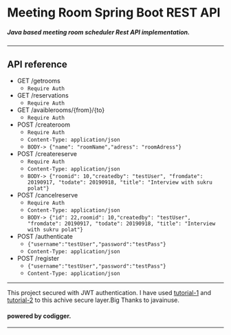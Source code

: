 # Meeting Room Spring Boot REST API
##### Java based meeting room scheduler Rest API implementation.
----
## API reference
- GET /getrooms
  * `Require Auth`
- GET /reservations
  * `Require Auth`
- GET /avaiblerooms/{from}/{to}
  * `Require Auth`
- POST /createroom
  * `Require Auth`
  * `Content-Type: application/json`
  * `BODY-> {"name": "roomName","adress": "roomAdress"}`
- POST /createreserve
  * `Require Auth`
  * `Content-Type: application/json`
  * `BODY-> {"roomid": 10,"createdby": "testUser", "fromdate": 20190917, "todate": 20190918, "title": "Interview with sukru polat"}`
- POST /cancelreserve
  * `Require Auth`
  * `Content-Type: application/json`
  * `BODY-> {"id": 22,roomid": 10,"createdby": "testUser", "fromdate": 20190917, "todate": 20190918, "title": "Interview with sukru polat"}`
- POST /authenticate
  * `{"username":"testUser","password":"testPass"}`
  * `Content-Type: application/json`
- POST /register
  * `{"username":"testUser","password":"testPass"}`
  * `Content-Type: application/json`
---
This project secured with JWT authentication. I have used [tutorial-1](https://www.javainuse.com/spring/boot-jwt) and [tutorial-2](https://www.javainuse.com/spring/boot-jwt-mysql) to this achive secure layer.Big Thanks to javainuse.

#### powered by codigger.
----
